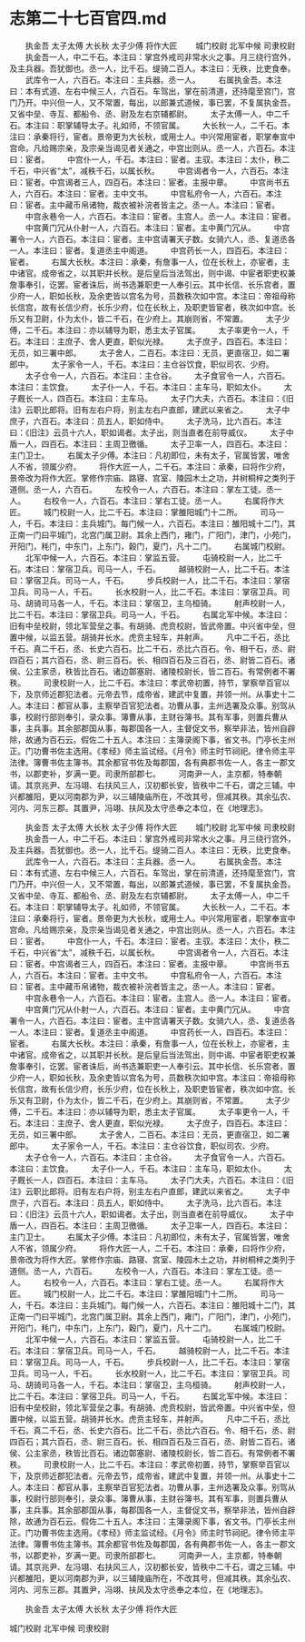 # 志第二十七百官四.md

　　执金吾 太子太傅 大长秋 太子少傅 将作大匠 　　城门校尉 北军中候 司隶校尉 　　执金吾一人，中二千石。本注曰：掌宫外戒司非常水火之事。月三绕行宫外，及主兵器。吾犹御也。丞一人，比千石。缇骑二百人。本注曰：无秩，比吏食奉。 　　武库令一人，六百石。本注曰：主兵器。丞一人。 　　右属执金吾。本注曰：本有式道、左右中候三人，六百石。车驾出，掌在前清道，还持麾至宫门，宫门乃开。中兴但一人，又不常置，每出，以郎兼式道候，事已罢，不复属执金吾。又省中垒、寺互、都船令、丞、尉及左右京辅都尉。 　　太子太傅一人，中二千石。本注曰：职掌辅导太子。礼如师，不领官属。 　　大长秋一人，二千石。本注曰：承秦将行，宦者。景帝更为大长秋，或用士人。中兴常用宦者，职掌奉宣中宫命。凡给赐宗亲，及宗亲当谒见者关通之，中宫出则从。丞一人，六百石。本注曰：宦者。 　　中宫仆一人，千石。本注曰：宦者。主驭。本注曰：太仆，秩二千石，中兴省“太”，减秩千石，以属长秋。 　　中宫谒者令一人，六百石。本注曰：宦者。中宫谒者三人，四百石。本注曰：宦者。主报中章。 　　中宫尚书五人，六百石。本注曰：宦者。主中文书。 　　中宫私府令一人，六百石。本注曰：宦者。主中藏币帛诸物，裁衣被补浣者皆主之。丞一人。本注曰：宦者。 　　中宫永巷令一人，六百石。本注曰：宦者。主宫人。丞一人。本注曰：宦者。 　　中宫黄门冗从仆射一人，六百石。本注曰：宦者。主中黄门冗从。 　　中宫署令一人，六百石。本注曰：宦者。主中宫请署天子数。女骑六人，丞、复道丞各一人。本注曰：宦者。复道丞主中阁道。 　　中宫药长一人，四百石。本注曰：宦者。 　　右属大长秋。本注曰：承秦，有詹事一人，位在长秋上，亦宦者，主中诸官。成帝省之，以其职并长秋。是后皇后当法驾出，则中谒、中宦者职吏权兼詹事奉引，讫罢。宦者诛后，尚书选兼职吏一人奉引云。其中长信、长乐宫者，置少府一人，职如长秋，及余吏皆以宫名为号，员数秩次如中宫。本注曰：帝祖母称长信宫，故有长信少府，长乐少府，位在长秋上，及职吏皆宦者，秩次如中宫。长乐又有卫尉，仆为太仆，皆二千石，在少府上。其崩则省，不常置。 　　太子少傅，二千石。本注曰：亦以辅导为职，悉主太子官属。 　　太子率更令一人，千石。本注曰：主庶子、舍人更直，职似光禄。 　　太子庶子，四百石。本注曰：无员，如三署中郎。 　　太子舍人，二百石。本注曰：无员，更直宿卫，如二署郎中。 　　太子家令一人，千石。本注曰：主仓谷饮食，职似司农、少府。 　　太子仓令一人，六百石。本注曰：主仓谷。 　　太子食官令一人，六百石。本注曰：主饮食。 　　太子仆一人，千石。本注曰：主车马，职如太仆。 　　太子厩长一人，四百石。本注曰：主车马。 　　太子门大夫，六百石。本注曰：《旧注》云职比郎将。旧有左右户将，别主左右户直郎，建武以来省之。 　　太子中庶子，六百石。本注曰：员五人，职如侍中。 　　太子洗马，比六百石。本注曰：《旧注》云员十六人，职如谒者。太子出，则当直者在前导威仪。 　　太子中盾一人，四百石。本注曰：主周卫徼循。 　　太子卫率一人，四百石。本注曰：主门卫士。 　　右属太子少傅。本注曰：凡初即位，未有太子，官属皆罢，唯舍人不省，领属少府。 　　将作大匠一人，二千石。本注曰：承秦，曰将作少府，景帝改为将作大匠。掌修作宗庙、路寝、宫室、陵园木土之功，并树桐梓之类列于道侧。丞一人，六百石。 　　左校令一人，六百石。本注曰：掌左工徒。丞一人。 　　右校令一人，六百石。本注曰：掌右工徒。丞一人。 　　右属将作大匠。 　　城门校尉一人，比二千石。本注曰：掌雒阳城门十二所。 　　司马一人，千石。本注曰：主兵城门。每门候一人，六百石。本注曰：雒阳城十二门，其正南一门曰平城门，北宫门属卫尉。其余上西门，雍门，广阳门，津门，小苑门，开阳门，秏门，中东门，上东门，穀门，夏门，凡十二门。 　　右属城门校尉。 　　北军中候一人，六百石。本注曰：掌监五营。 　　屯骑校尉一人，比二千石。本注曰：掌宿卫兵。司马一人，千石。 　　越骑校尉一人，比二千石。本注曰：掌宿卫兵。司马一人，千石。 　　步兵校尉一人，比二千石。本注曰：掌宿卫兵。司马一人，千石。 　　长水校尉一人，比二千石。本注曰：掌宿卫兵。司马、胡骑司马各一人，千石。本注曰：掌宿卫，主乌桓骑。 　　射声校尉一人，比二千石。本注曰：掌宿卫兵。司马一人，千石。 　　右属北军中候。本注曰：旧有中垒校尉，领北军营垒之事。有胡骑、虎贲校尉，皆武帝置。中兴省中垒，但置中候，以监五营。胡骑并长水。虎贲主轻车，并射声。 　　凡中二千石，丞比千石。真二千石，丞、长史六百石。比二千石，丞比六百石。令、相千石，丞、尉四百石；其六百石，丞、尉三百石。长、相四百石及三百石，丞、尉皆二百石。诸侯、公主家丞，秩皆比百石。诸边鄣塞尉、诸陵校尉长，皆二百石。有常例者不署秩。 　　司隶校尉一人，比二千石。本注曰：孝武帝初置，持节，掌察举百官以下，及京师近郡犯法者。元帝去节，成帝省，建武中复置，并领一州。从事史十二人。本注曰：都官从事，主察举百官犯法者。功曹从事，主州选署及众事。别驾从事，校尉行部则奉引，录众事。簿曹从事，主财谷簿书。其有军事，则置兵曹从事，主兵事。其余部郡国从事，每郡国各一人，主督促文书，察举非法，皆州自辟除，故通为百石云。假佐二十五人。本注曰：主簿录阁下事，省文书。门亭长主州正。门功曹书佐主选用。《孝经》师主监试经。《月令》师主时节祠祀。律令师主平法律。簿曹书佐主簿书。其余都官书佐及每郡国，各有典郡书佐一人，各主一郡文书，以郡吏补，岁满一更。司隶所部郡七。 　　河南尹一人，主京都，特奉朝请。其京兆尹、左冯翊、右扶风三人，汉初都长安，皆秩中二千石，谓之三辅。中兴都雒阳，更以河南郡为尹，以三辅陵庙所在，不改其号，但减其秩。其余弘农、河内、河东三郡。其置尹，冯翊、扶风及太守丞奉之本位，在《地理志》。 　　

　　执金吾 太子太傅 大长秋 太子少傅 将作大匠 　　城门校尉 北军中候 司隶校尉 　　执金吾一人，中二千石。本注曰：掌宫外戒司非常水火之事。月三绕行宫外，及主兵器。吾犹御也。丞一人，比千石。缇骑二百人。本注曰：无秩，比吏食奉。 　　武库令一人，六百石。本注曰：主兵器。丞一人。 　　右属执金吾。本注曰：本有式道、左右中候三人，六百石。车驾出，掌在前清道，还持麾至宫门，宫门乃开。中兴但一人，又不常置，每出，以郎兼式道候，事已罢，不复属执金吾。又省中垒、寺互、都船令、丞、尉及左右京辅都尉。 　　太子太傅一人，中二千石。本注曰：职掌辅导太子。礼如师，不领官属。 　　大长秋一人，二千石。本注曰：承秦将行，宦者。景帝更为大长秋，或用士人。中兴常用宦者，职掌奉宣中宫命。凡给赐宗亲，及宗亲当谒见者关通之，中宫出则从。丞一人，六百石。本注曰：宦者。 　　中宫仆一人，千石。本注曰：宦者。主驭。本注曰：太仆，秩二千石，中兴省“太”，减秩千石，以属长秋。 　　中宫谒者令一人，六百石。本注曰：宦者。中宫谒者三人，四百石。本注曰：宦者。主报中章。 　　中宫尚书五人，六百石。本注曰：宦者。主中文书。 　　中宫私府令一人，六百石。本注曰：宦者。主中藏币帛诸物，裁衣被补浣者皆主之。丞一人。本注曰：宦者。 　　中宫永巷令一人，六百石。本注曰：宦者。主宫人。丞一人。本注曰：宦者。 　　中宫黄门冗从仆射一人，六百石。本注曰：宦者。主中黄门冗从。 　　中宫署令一人，六百石。本注曰：宦者。主中宫请署天子数。女骑六人，丞、复道丞各一人。本注曰：宦者。复道丞主中阁道。 　　中宫药长一人，四百石。本注曰：宦者。 　　右属大长秋。本注曰：承秦，有詹事一人，位在长秋上，亦宦者，主中诸官。成帝省之，以其职并长秋。是后皇后当法驾出，则中谒、中宦者职吏权兼詹事奉引，讫罢。宦者诛后，尚书选兼职吏一人奉引云。其中长信、长乐宫者，置少府一人，职如长秋，及余吏皆以宫名为号，员数秩次如中宫。本注曰：帝祖母称长信宫，故有长信少府，长乐少府，位在长秋上，及职吏皆宦者，秩次如中宫。长乐又有卫尉，仆为太仆，皆二千石，在少府上。其崩则省，不常置。 　　太子少傅，二千石。本注曰：亦以辅导为职，悉主太子官属。 　　太子率更令一人，千石。本注曰：主庶子、舍人更直，职似光禄。 　　太子庶子，四百石。本注曰：无员，如三署中郎。 　　太子舍人，二百石。本注曰：无员，更直宿卫，如二署郎中。 　　太子家令一人，千石。本注曰：主仓谷饮食，职似司农、少府。 　　太子仓令一人，六百石。本注曰：主仓谷。 　　太子食官令一人，六百石。本注曰：主饮食。 　　太子仆一人，千石。本注曰：主车马，职如太仆。 　　太子厩长一人，四百石。本注曰：主车马。 　　太子门大夫，六百石。本注曰：《旧注》云职比郎将。旧有左右户将，别主左右户直郎，建武以来省之。 　　太子中庶子，六百石。本注曰：员五人，职如侍中。 　　太子洗马，比六百石。本注曰：《旧注》云员十六人，职如谒者。太子出，则当直者在前导威仪。 　　太子中盾一人，四百石。本注曰：主周卫徼循。 　　太子卫率一人，四百石。本注曰：主门卫士。 　　右属太子少傅。本注曰：凡初即位，未有太子，官属皆罢，唯舍人不省，领属少府。 　　将作大匠一人，二千石。本注曰：承秦，曰将作少府，景帝改为将作大匠。掌修作宗庙、路寝、宫室、陵园木土之功，并树桐梓之类列于道侧。丞一人，六百石。 　　左校令一人，六百石。本注曰：掌左工徒。丞一人。 　　右校令一人，六百石。本注曰：掌右工徒。丞一人。 　　右属将作大匠。 　　城门校尉一人，比二千石。本注曰：掌雒阳城门十二所。 　　司马一人，千石。本注曰：主兵城门。每门候一人，六百石。本注曰：雒阳城十二门，其正南一门曰平城门，北宫门属卫尉。其余上西门，雍门，广阳门，津门，小苑门，开阳门，秏门，中东门，上东门，穀门，夏门，凡十二门。 　　右属城门校尉。 　　北军中候一人，六百石。本注曰：掌监五营。 　　屯骑校尉一人，比二千石。本注曰：掌宿卫兵。司马一人，千石。 　　越骑校尉一人，比二千石。本注曰：掌宿卫兵。司马一人，千石。 　　步兵校尉一人，比二千石。本注曰：掌宿卫兵。司马一人，千石。 　　长水校尉一人，比二千石。本注曰：掌宿卫兵。司马、胡骑司马各一人，千石。本注曰：掌宿卫，主乌桓骑。 　　射声校尉一人，比二千石。本注曰：掌宿卫兵。司马一人，千石。 　　右属北军中候。本注曰：旧有中垒校尉，领北军营垒之事。有胡骑、虎贲校尉，皆武帝置。中兴省中垒，但置中候，以监五营。胡骑并长水。虎贲主轻车，并射声。 　　凡中二千石，丞比千石。真二千石，丞、长史六百石。比二千石，丞比六百石。令、相千石，丞、尉四百石；其六百石，丞、尉三百石。长、相四百石及三百石，丞、尉皆二百石。诸侯、公主家丞，秩皆比百石。诸边鄣塞尉、诸陵校尉长，皆二百石。有常例者不署秩。 　　司隶校尉一人，比二千石。本注曰：孝武帝初置，持节，掌察举百官以下，及京师近郡犯法者。元帝去节，成帝省，建武中复置，并领一州。从事史十二人。本注曰：都官从事，主察举百官犯法者。功曹从事，主州选署及众事。别驾从事，校尉行部则奉引，录众事。簿曹从事，主财谷簿书。其有军事，则置兵曹从事，主兵事。其余部郡国从事，每郡国各一人，主督促文书，察举非法，皆州自辟除，故通为百石云。假佐二十五人。本注曰：主簿录阁下事，省文书。门亭长主州正。门功曹书佐主选用。《孝经》师主监试经。《月令》师主时节祠祀。律令师主平法律。簿曹书佐主簿书。其余都官书佐及每郡国，各有典郡书佐一人，各主一郡文书，以郡吏补，岁满一更。司隶所部郡七。 　　河南尹一人，主京都，特奉朝请。其京兆尹、左冯翊、右扶风三人，汉初都长安，皆秩中二千石，谓之三辅。中兴都雒阳，更以河南郡为尹，以三辅陵庙所在，不改其号，但减其秩。其余弘农、河内、河东三郡。其置尹，冯翊、扶风及太守丞奉之本位，在《地理志》。 　　

　　执金吾 太子太傅 大长秋 太子少傅 将作大匠



城门校尉 北军中候 司隶校尉





























































































